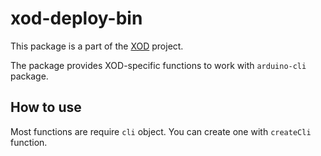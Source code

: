 # xod-deploy-bin

This package is a part of the [XOD](https://github.com/xodio/xod) project.

The package provides XOD-specific functions to work with `arduino-cli` package.

## How to use

Most functions are require `cli` object. You can create one with `createCli` function.
